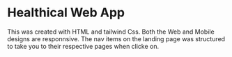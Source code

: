 # Healthical Web App
 This was created with HTML and tailwind Css. Both the Web and Mobile designs are responnsive. The nav items on the landing page was  structured to take you to their respective pages when clicke on.
